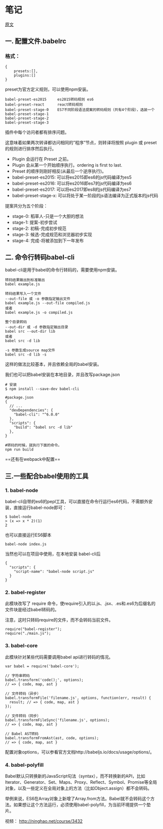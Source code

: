 # 笔记

[原文](http://www.ruanyifeng.com/blog/2016/01/babel.html)

## 一. 配置文件.babelrc

### 格式：

```
{
    presets:[],
    plugins:[]
}
```

preset为官方定义规则，可以使用npm安装。

```
babel-preset-es2015     es2015转码规则 es6
babel-preset-react      react转码规则
babel-preset-stage-0    ES7不同阶段语法提案的转码规则（共有4个阶段），选装一个
babel-preset-stage-1
babel-preset-stage-2
babel-preset-stage-3
```

插件中每个访问者都有排序问题。

这意味着如果两次转译都访问相同的”程序”节点，则转译将按照 plugin 或 preset 的规则进行排序然后执行。

- Plugin 会运行在 Preset 之前。
- Plugin 会从第一个开始顺序执行。ordering is first to last.
- Preset 的顺序则刚好相反(从最后一个逆序执行)。
- babel-preset-es2015: 可以将es2015即es6的js代码编译为es5
- babel-preset-es2016: 可以将es2016即es7的js代码编译为es6
- babel-preset-es2017: 可以将es2017即es8的js代码编译为es7
- babel-preset-stage-x: 可以将处于某一阶段的js语法编译为正式版本的js代码

提案共分为五个阶段：

- stage-0: 稻草人-只是一个大胆的想法
- stage-1: 提案-初步尝试
- stage-2: 初稿-完成初步规范
- stage-3: 候选-完成规范和浏览器初步实现
- stage-4: 完成-将被添加到下一年发布

## 二. 命令行转码babel-cli

babel-cli是用于babel的命令行转码的，需要使用npm安装。

```
转码结果输出到标准输出
babel example.js

转码结果写入一个文件
--out-file 或 -o 参数指定输出文件
babel example.js --out-file compiled.js
或者
babel example.js -o compiled.js

整个目录转码
--out-dir 或 -d 参数指定输出目录
babel src --out-dir lib
或者
babel src -d lib

-s 参数生成source map文件
babel src -d lib -s

```

这样的做法比较基本，并且依赖全局的babel安装。

我们也可以把babel安装在本地目录，并且改写package.json

```
# 安装
$ npm install --save-dev babel-cli

#package.json
{
  // ...
  "devDependencies": {
    "babel-cli": "^6.0.0"
  },
  "scripts": {
    "build": "babel src -d lib"
  },
}

#转码的时候，就执行下面的命令。
npm run build
```

==还有在webpack中配置==

## 三.一些配合babel使用的工具

### 1. babel-node

babel-cli自带的es6的pepl工具，可以直接在命令行运行es6代码，不需额外安装，直接运行babel-node即可：

```
$ babel-node
> (x => x * 2)(1)
2
```

也可以直接运行ES6脚本

```
babel-node index.js
```

当然也可以在项目中使用，在本地安装 babel-cli后

```
{
  "scripts": {
    "script-name": "babel-node script.js"
  }
}
```

### 2. babel-register

此模块改写了 require 命令，使require引入的以.js、.jsx、.es和.es6为后缀名的文件块是经过babel转码的。

注意，这时只转码require的文件，而不会转码当前文件。

```
require("babel-register");
require("./main.js");
```

### 3. babel-core

此模块针对某些代码需要调用babel api进行转码的情况。

```
var babel = require('babel-core');

// 字符串转码
babel.transform('code();', options);
// => { code, map, ast }

// 文件转码（异步）
babel.transformFile('filename.js', options, function(err, result) {
  result; // => { code, map, ast }
});

// 文件转码（同步）
babel.transformFileSync('filename.js', options);
// => { code, map, ast }

// Babel AST转码
babel.transformFromAst(ast, code, options);
// => { code, map, ast }
```

配置对象options，可以参看官方文档http://babeljs.io/docs/usage/options/。

### 4. babel-polyfill

Babel默认只转换新的JavaScript句法（syntax），而不转换新的API，比如Iterator、Generator、Set、Maps、Proxy、Reflect、Symbol、Promise等全局对象，以及一些定义在全局对象上的方法（比如Object.assign）都不会转码。

举例来说，ES6在Array对象上新增了Array.from方法。Babel就不会转码这个方法。如果想让这个方法运行，必须使用babel-polyfill，为当前环境提供一个垫片。

视频：
http://ninghao.net/course/3432
